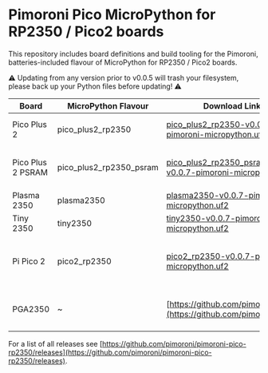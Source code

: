 # Pimoroni Pico MicroPython for RP2350 / Pico2 boards

This repository includes board definitions and build tooling for the Pimoroni,
batteries-included flavour of MicroPython for RP2350 / Pico2 boards.

:warning: Updating from any version prior to v0.0.5 will trash your filesystem, please back up your Python files before updating! :warning:

| Board | MicroPython Flavour | Download Link | Notes |
|-------|---------------------|---------------|-------|
| Pico Plus 2 | pico_plus2_rp2350 | [pico_plus2_rp2350-v0.0.7-pimoroni-micropython.uf2](https://github.com/pimoroni/pimoroni-pico-rp2350/releases/download/v0.0.7/pico_plus2_rp2350-v0.0.7-pimoroni-micropython.uf2) | Does not enable PSRAM
| Pico Plus 2 PSRAM | pico_plus2_rp2350_psram | [pico_plus2_rp2350_psram-v0.0.7-pimoroni-micropython.uf2](https://github.com/pimoroni/pimoroni-pico-rp2350/releases/download/v0.0.7/pico_plus2_rp2350_psram-v0.0.7-pimoroni-micropython.uf2) | :warning: Experimental: Enables PSRAM
| Plasma 2350 | plasma2350 | [plasma2350-v0.0.7-pimoroni-micropython.uf2](https://github.com/pimoroni/pimoroni-pico-rp2350/releases/download/v0.0.7/plasma2350-v0.0.7-pimoroni-micropython.uf2) |
| Tiny 2350 | tiny2350 | [tiny2350-v0.0.7-pimoroni-micropython.uf2](https://github.com/pimoroni/pimoroni-pico-rp2350/releases/download/v0.0.7/tiny2350-v0.0.7-pimoroni-micropython.uf2) |
| Pi Pico 2 | pico2_rp2350 | [pico2_rp2350-v0.0.7-pimoroni-micropython.uf2](https://github.com/pimoroni/pimoroni-pico-rp2350/releases/download/v0.0.7/pico2_rp2350-v0.0.7-pimoroni-micropython.uf2) | This gives you the Pimoroni Pico libs on a vanilla Pico 2
| PGA2350 | ~ | [https://github.com/pimoroni/pga/](https://github.com/pimoroni/pga/) | See the PGA repo for builds and boilerplate

For a list of all releases see [https://github.com/pimoroni/pimoroni-pico-rp2350/releases](https://github.com/pimoroni/pimoroni-pico-rp2350/releases).
